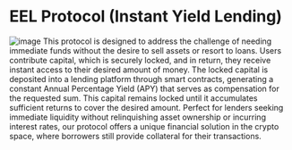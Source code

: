 # EEL Protocol (Instant Yield Lending)
![image](https://github.com/Kirillr-Sibirski/instant-yield-lending/assets/93882929/7e9abdd8-1841-44eb-8fff-33d506a1de5c)
This protocol is designed to address the challenge of needing immediate funds without the desire to sell assets or resort to loans. Users contribute capital, which is securely locked, and in return, they receive instant access to their desired amount of money. The locked capital is deposited into a lending platform through smart contracts, generating a constant Annual Percentage Yield (APY) that serves as compensation for the requested sum. This capital remains locked until it accumulates sufficient returns to cover the desired amount. 
Perfect for lenders seeking immediate liquidity without relinquishing asset ownership or incurring interest rates, our protocol offers a unique financial solution in the crypto space, where borrowers still provide collateral for their transactions.
